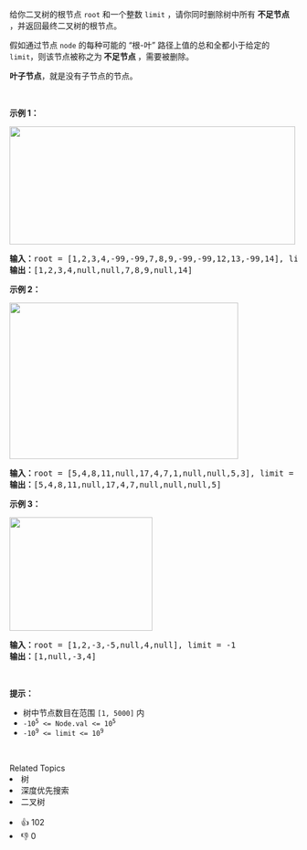<p>给你二叉树的根节点 <code>root</code> 和一个整数 <code>limit</code> ，请你同时删除树中所有 <strong>不足节点 </strong>，并返回最终二叉树的根节点。</p>

<p>假如通过节点 <code>node</code> 的每种可能的 “根-叶” 路径上值的总和全都小于给定的 <code>limit</code>，则该节点被称之为<strong> 不足节点 </strong>，需要被删除。</p>

<p><strong>叶子节点</strong>，就是没有子节点的节点。</p>

<p>&nbsp;</p>

<p><strong class="example">示例 1：</strong></p> 
<img alt="" src="https://assets.leetcode.com/uploads/2019/06/05/insufficient-11.png" style="width: 500px; height: 207px;" /> 
<pre>
<strong>输入：</strong>root = [1,2,3,4,-99,-99,7,8,9,-99,-99,12,13,-99,14], limit = 1
<strong>输出：</strong>[1,2,3,4,null,null,7,8,9,null,14]
</pre>

<p><strong class="example">示例 2：</strong></p> 
<img alt="" src="https://assets.leetcode.com/uploads/2019/06/05/insufficient-3.png" style="width: 400px; height: 274px;" /> 
<pre>
<strong>输入：</strong>root = [5,4,8,11,null,17,4,7,1,null,null,5,3], limit = 22
<strong>输出：</strong>[5,4,8,11,null,17,4,7,null,null,null,5]
</pre>

<p><strong class="example">示例 3：</strong></p> 
<img alt="" src="https://assets.leetcode.com/uploads/2019/06/11/screen-shot-2019-06-11-at-83301-pm.png" style="width: 250px; height: 199px;" /> 
<pre>
<strong>输入：</strong>root = [1,2,-3,-5,null,4,null], limit = -1
<strong>输出：</strong>[1,null,-3,4]
</pre>

<p>&nbsp;</p>

<p><strong>提示：</strong></p>

<ul> 
 <li>树中节点数目在范围 <code>[1, 5000]</code> 内</li> 
 <li><code>-10<sup>5</sup> &lt;= Node.val &lt;= 10<sup>5</sup></code></li> 
 <li><code>-10<sup>9</sup> &lt;= limit &lt;= 10<sup>9</sup></code></li> 
</ul>

<p>&nbsp;</p>

<div><div>Related Topics</div><div><li>树</li><li>深度优先搜索</li><li>二叉树</li></div></div><br><div><li>👍 102</li><li>👎 0</li></div>